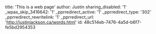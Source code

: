 title: 'This is a web page'
author: Justin
sharing_disabled: '1'
_wpas_skip_3416642: '1'
_pprredirect_active: '1'
_pprredirect_type: '302'
_pprredirect_rewritelink: '1'
_pprredirect_url: 'http://justinjackson.ca/words.html'
id: 48c514eb-7476-4a5d-b6f7-fe5bd2954353
